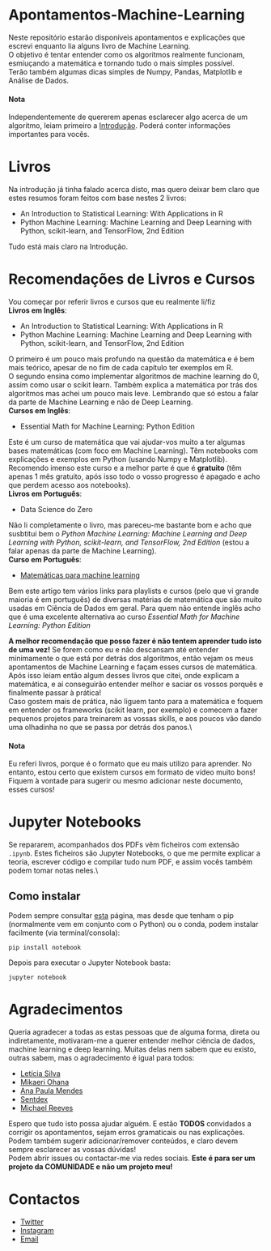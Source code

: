# Apontamentos-Machine-Learning
Neste repositório estarão disponíveis apontamentos e explicações que escrevi enquanto lia alguns livro de Machine Learning.\
O objetivo é tentar entender como os algoritmos realmente funcionam, esmiuçando a matemática e tornando tudo o mais simples possível.\
Terão também algumas dicas simples de Numpy, Pandas, Matplotlib e Análise de Dados.
#### Nota
Independentemente de quererem apenas esclarecer algo acerca de um algoritmo, leiam primeiro a [Introdução](https://github.com/TigaxMT/Apontamentos-Machine-Learning/blob/master/00.%20Introdu%C3%A7%C3%A3o/Introdu%C3%A7%C3%A3o.pdf). Poderá conter informações importantes para vocês.

# Livros
Na introdução já tinha falado acerca disto, mas quero deixar bem claro que estes resumos foram feitos com base nestes 2 livros:
* An Introduction to Statistical Learning: With Applications in R
* Python Machine Learning: Machine Learning and Deep Learning with Python, scikit-learn, and TensorFlow, 2nd Edition

Tudo está mais claro na Introdução.

# Recomendações de Livros e Cursos
Vou começar por referir livros e cursos que eu realmente li/fiz\
**Livros em Inglês**:
* An Introduction to Statistical Learning: With Applications in R
* Python Machine Learning: Machine Learning and Deep Learning with Python, scikit-learn, and TensorFlow, 2nd Edition

O primeiro é um pouco mais profundo na questão da matemática e é bem mais teórico, apesar de no fim de cada capítulo ter exemplos em R.\
O segundo ensina como implementar algoritmos de machine learning do 0, assim como usar o scikit learn. Também explica a matemática por trás dos algoritmos mas achei um pouco mais leve. Lembrando que só estou a falar da parte de Machine Learning e não de Deep Learning.\
**Cursos em Inglês**:
* Essential Math for Machine Learning: Python Edition

Este é um curso de matemática que vai ajudar-vos muito a ter algumas bases matemáticas (com foco em Machine Learning). Têm notebooks com explicações e exemplos em Python (usando Numpy e Matplotlib). Recomendo imenso este curso e a melhor parte é que é **gratuito** (têm apenas 1 mês gratuito, após isso todo o vosso progresso é apagado e acho que perdem acesso aos notebooks).\
**Livros em Português**:
* Data Science do Zero

Não li completamente o livro, mas pareceu-me bastante bom e acho que susbtitui bem o *Python Machine Learning: Machine Learning and Deep Learning with Python, scikit-learn, and TensorFlow, 2nd Edition* (estou a falar apenas da parte de Machine Learning).\
**Curso em Português**:
* [Matemáticas para machine learning](https://matheusfacure.github.io/2017/01/15/pre-req-ml/)

Bem este artigo tem vários links para playlists e cursos (pelo que vi grande maioria é em português) de diversas matérias de matemática que são muito usadas em Ciência de Dados em geral. Para quem não entende inglês acho que é uma excelente alternativa ao curso *Essential Math for Machine Learning: Python Edition*

**A melhor recomendação que posso fazer é não tentem aprender tudo isto de uma vez!** Se forem como eu e não descansam até entender minimamente o que está por detrás dos algoritmos, então vejam os meus apontamentos de Machine Learning e façam esses cursos de matemática. Após isso leiam então algum desses livros que citei, onde explicam a matemática, e aí conseguirão entender melhor e saciar os vossos porquês e finalmente passar à prática!\
Caso gostem mais de prática, não liguem tanto para a matemática e foquem em entender os frameworks (scikit learn, por exemplo) e comecem a fazer pequenos projetos para treinarem as vossas skills, e aos poucos vão dando uma olhadinha no que se passa por detrás dos panos.\
#### Nota
Eu referi livros, porque é o formato que eu mais utilizo para aprender. No entanto, estou certo que existem cursos em formato de vídeo muito bons! Fiquem à vontade para sugerir ou mesmo adicionar neste documento, esses cursos!

# Jupyter Notebooks
Se repararem, acompanhados dos PDFs vêm ficheiros com extensão `.ipynb`. Estes ficheiros são Jupyter Notebooks, o que me permite explicar a teoria, escrever código e compilar tudo num PDF, e assim vocês também podem tomar notas neles.\
## Como instalar
Podem sempre consultar [esta](https://jupyter.org/install.html) página, mas desde que tenham o pip (normalmente vem em conjunto com o Python) ou o conda, podem instalar facilmente (via terminal/consola):

`pip install notebook`

Depois para executar o Jupyter Notebook basta:

`jupyter notebook`

# Agradecimentos
Queria agradecer a todas as estas pessoas que de alguma forma, direta ou indiretamente, motivaram-me a querer entender melhor ciência de dados, machine learning e deep learning. Muitas delas nem sabem que eu existo, outras sabem, mas o agradecimento é igual para todos:
* [Letícia Silva](https://leticiadasilva.github.io/)
* [Mikaeri Ohana](https://www.instagram.com/miohana/?hl=pt)
* [Ana Paula Mendes](https://anapaulamendes.github.io/)
* [Sentdex](https://www.youtube.com/sentdex)
* [Michael Reeves](https://www.youtube.com/channel/UCtHaxi4GTYDpJgMSGy7AeSw)


Espero que tudo isto possa ajudar alguém. E estão **TODOS** convidados a corrigir os apontamentos, sejam erros gramaticais ou nas explicações. Podem também sugerir adicionar/remover conteúdos, e claro devem sempre esclarecer as vossas dúvidas!\
Podem abrir issues ou contactar-me via redes sociais. **Este é para ser um projeto da COMUNIDADE e não um projeto meu!**

# Contactos
* [Twitter](https://twitter.com/iN127pkt)
* [Instagram](https://www.instagram.com/t_1g4_x/)
* [Email](tiagodeha@protonmail.com)
